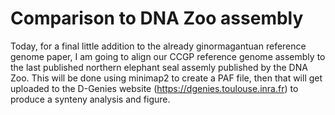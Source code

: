 # Comparison to DNA Zoo assembly 
Today, for a final little addition to the already ginormagantuan reference genome paper, I am going to align our CCGP reference genome assembly to the last published northern elephant seal assemly published by the DNA Zoo. This will be done using minimap2 to create a PAF file, then that will get uploaded to the D-Genies website (https://dgenies.toulouse.inra.fr) to produce a synteny analysis and figure. 
